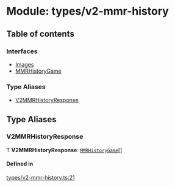 # Module: types/v2-mmr-history

## Table of contents

### Interfaces

- [Images](../interfaces/types_v2_mmr_history.Images.md)
- [MMRHistoryGame](../interfaces/types_v2_mmr_history.MMRHistoryGame.md)

### Type Aliases

- [V2MMRHistoryResponse](types_v2_mmr_history.md#v2mmrhistoryresponse)

## Type Aliases

### V2MMRHistoryResponse

Ƭ **V2MMRHistoryResponse**: [`MMRHistoryGame`](../interfaces/types_v2_mmr_history.MMRHistoryGame.md)[]

#### Defined in

[types/v2-mmr-history.ts:21](https://github.com/jameslinimk/unofficial-valorant-api/blob/3123117/package/src/types/v2-mmr-history.ts#L21)
